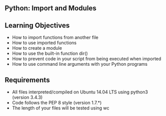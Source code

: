 ## Python: Import and Modules

## Learning Objectives
- How to import functions from another file
- How to use imported functions
- How to create a module
- How to use the built-in function dir()
- How to prevent code in your script from being executed when imported
- How to use command line arguments with your Python programs

## Requirements

- All files interpreted/compiled on Ubuntu 14.04 LTS using python3 (version 3.4.3)
- Code follows the PEP 8 style (version 1.7.*)
- The length of your files will be tested using wc
